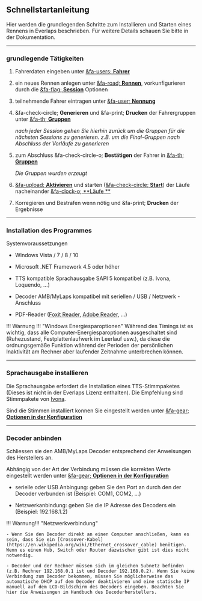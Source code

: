 ## Schnellstartanleitung

Hier werden die grundlegenden Schritte zum Installieren und Starten eines Rennens in Everlaps beschrieben. Für weitere Details schauen Sie bitte in der Dokumentation.

---

### grundlegende Tätigkeiten

1.  Fahrerdaten eingeben unter [&fa-users; **Fahrer**](./user-guide/drivers/index.html)

2.  ein neues Rennen anlegen unter [&fa-road; **Rennen**](./user-guide/races/index.html), vorkunfigurieren durch die [&fa-flag; **Session**](./race-formats/qualify-finals/index.html) Optionen

3.  teilnehmende Fahrer eintragen unter [&fa-user; **Nennung**](./user-guide/races/index.html#inscripciones)

4.  &fa-check-circle; **Generieren** und &fa-print; **Drucken** der Fahrergruppen unter [&fa-th; **Gruppen**](./user-guide/races/index.html#series)

	*nach jeder Session gehen Sie hierhin zurück um die Gruppen für die nächsten Sessions zu generieren. z.B. um die Final-Gruppen nach Abschluss der Vorläufe zu generieren*

5.  zum Abschluss &fa-check-circle-o; **Bestätigen** der Fahrer in [&fa-th; **Gruppen**](./user-guide/races/index.html#series)

	*Die Gruppen wurden erzeugt*

6.  [&fa-upload; **Aktivieren**](./user-guide/heats/index.html#mangas_1) und starten ([&fa-check-circle; **Start**](./user-guide/heats/index.html#control-de-la-manga-activa)) der Läufe nacheinander [&fa-clock-o; **Läufe
**](./user-guide/heats/index.html)

7.  Korregieren und Bestrafen wenn nötig und &fa-print; **Drucken** der Ergebnisse

---

### Installation des Programmes

Systemvoraussetzungen

- Windows Vista / 7 / 8 / 10

- Microsoft .NET Framework 4.5 oder höher

- TTS kompatible Sprachausgabe SAPI 5 kompatibel (z.B. Ivona, Loquendo, ...)

- Decoder AMB/MyLaps kompatibel mit seriellen / USB / Netzwerk - Anschluss

- PDF-Reader ([Foxit Reader](http://www.foxitsoftware.com/Secure_PDF_Reader/), [Adobe Reader](http://get.adobe.com/reader/), ...)

!!! Warnung !!!  "Windows Energiesparoptionen"
Während des Timings ist es wichtig, dass alle Computer-Energiesparoptionen ausgeschaltet sind (Ruhezustand, Festplattenlaufwerk im Leerlauf usw.), da diese die ordnungsgemäße Funktion während der Perioden der persönlichen Inaktivität am Rechner aber laufender Zeitnahme unterbrechen können.  

---

### Sprachausgabe installieren

Die Sprachausgabe erfordert die Installation eines TTS-Stimmpaketes (Dieses ist nicht in der Everlaps Lizenz enthalten). Die Empfehlung sind Stimmpakete von [Ivona](http://www.ivona.com).

Sind die Stimmen installiert konnen Sie eingestellt werden unter [&fa-gear; **Optionen in der Konfiguration**](./user-guide/config/index.html)

---

### Decoder anbinden

Schliessen sie den AMB/MyLaps Decoder entsprechend der Anweisungen des Herstellers an. 

Abhängig von der Art der Verbindung müssen die korrekten Werte eingestellt werden unter [&fa-gear; **Optionen in der Konfiguration**](./user-guide/config/index.html)

- serielle oder USB Anbingung: geben Sie den Port an durch den der Decoder verbunden ist (Beispiel: COM1, COM2, ...)

- Netzwerkanbindung: geben Sie die IP Adresse des Decoders ein (Beispiel: 192.168.1.2)


!!! Warnung!!! "Netzwerkverbindung"
	
	- Wenn Sie den Decoder direkt an einen Computer anschließen, kann es sein, dass Sie ein [Crossover-Kabel] (https://en.wikipedia.org/wiki/Ethernet_crossover_cable) benötigen. Wenn es einen Hub, Switch oder Router dazwischen gibt ist dies nicht notwendig.
	
	- Decoder und der Rechner müssen sich im gleichen Subnetz befinden (z.B. Rechner 192.168.0.1 ist und Decoder 192.168.0.2). Wenn Sie keine Verbindung zum Decoder bekommen, müssen Sie möglicherweise das automatische DHCP auf dem Decoder deaktivieren und eine statische IP manuell auf dem LCD-Bildschirm des Decoders eingeben. Beachten Sie hier die Anweisungen im Handbuch des Decoderherstellers. 
	
	
	
